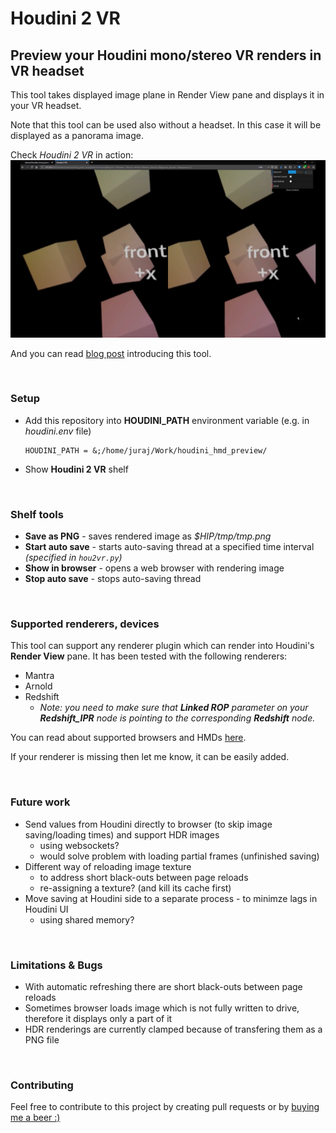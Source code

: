 # Houdini 2 VR

## Preview your Houdini mono/stereo VR renders in VR headset
This tool takes displayed image plane in Render View pane and displays it in your VR headset. 

Note that this tool can be used also without a headset. In this case it will be displayed as a panorama image.

Check *Houdini 2 VR* in action:
[![Screencast](img/screen.jpg)](https://youtu.be/B5eOd3h8jAc)

And you can read [blog post](https://jurajtomori.wordpress.com/2019/03/23/houdini-2-vr/) introducing this tool.

<br>

### Setup
* Add this repository into **HOUDINI_PATH** environment variable (e.g. in *houdini.env* file)
    ```
    HOUDINI_PATH = &;/home/juraj/Work/houdini_hmd_preview/
    ```
* Show **Houdini 2 VR** shelf

<br>

### Shelf tools
* **Save as PNG** - saves rendered image as *$HIP/tmp/tmp.png*
* **Start auto save** - starts auto-saving thread at a specified time interval *(specified in `hou2vr.py`)*
* **Show in browser** - opens a web browser with rendering image
* **Stop auto save** - stops auto-saving thread

<br>

### Supported renderers, devices
This tool can support any renderer plugin which can render into Houdini's **Render View** pane. It has been tested with the following renderers:
* Mantra
* Arnold
* Redshift
    * *Note: you need to make sure that **Linked ROP** parameter on your **Redshift_IPR** node is pointing to the corresponding **Redshift** node.*

You can read about supported browsers and HMDs [here](https://webvr.rocks/).

If your renderer is missing then let me know, it can be easily added.

<br>

### Future work
* Send values from Houdini directly to browser (to skip image saving/loading times) and support HDR images
    * using websockets?
    * would solve problem with loading partial frames (unfinished saving)
* Different way of reloading image texture
    * to address short black-outs between page reloads
    * re-assigning a texture? (and kill its cache first)
* Move saving at Houdini side to a separate process - to minimze lags in Houdini UI
    * using shared memory?

<br>

### Limitations & Bugs
* With automatic refreshing there are short black-outs between page reloads
* Sometimes browser loads image which is not fully written to drive, therefore it displays only a part of it
* HDR renderings are currently clamped because of transfering them as a PNG file

<br>

### Contributing
Feel free to contribute to this project by creating pull requests or by [buying me a beer :)](https://www.paypal.me/jtomori)
